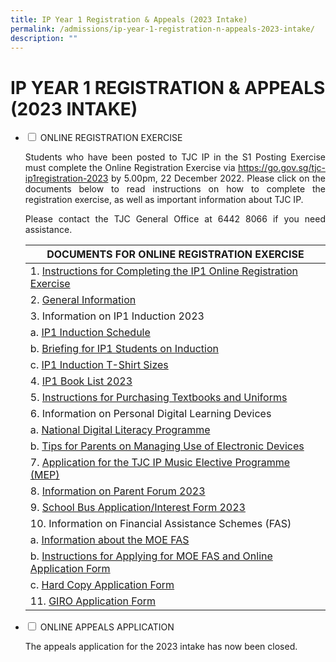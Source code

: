 ```yaml
---
title: IP Year 1 Registration & Appeals (2023 Intake)
permalink: /admissions/ip-year-1-registration-n-appeals-2023-intake/
description: ""
---
```

# IP YEAR 1 REGISTRATION & APPEALS (2023 INTAKE)

<ul class="jekyllcodex_accordion">
  <li>
    <input type="checkbox" id="accordion1">
    <label for="accordion1">ONLINE REGISTRATION EXERCISE</label>
    <div>
			<p style="text-align: justify;">Students who have been posted to TJC IP in the S1 Posting Exercise must complete the Online Registration Exercise via <a href="https://go.gov.sg/tjc-ip1registration-2023">https://go.gov.sg/tjc-ip1registration-2023</a> by 5.00pm, 22 December 2022. Please click on the documents below to read instructions on how to complete the registration exercise, as well as important information about TJC IP.</p>
			<p style="text-align: justify;">Please contact the TJC General Office at 6442 8066 if you need assistance.</p>
			<table>
<thead>
  <tr>
    <th>DOCUMENTS FOR ONLINE REGISTRATION EXERCISE</th>
  </tr>
</thead>
<tbody>
  <tr>
    <td>1. <a href="https://www-temasekjc-moe-edu-sg-admin.cwp.sg/qql/slot/u1470/IP1%20Registration%20&%20Appeals%20Documents/1.%20Instructions%20for%20Completing%20the%20IP1%202023%20intake%20Online%20Registration%20Exercise.pdf">Instructions for Completing the IP1 Online Registration Exercise</a></td>
  </tr>
  <tr>
    <td>2. <a href="https://www.temasekjc.moe.edu.sg/qql/slot/u1470/IP1%20Registration%20&%20Appeals%20Documents/2.%20General%20Info%202023.pdf">General Information</a></td>
  </tr>
  <tr>
    <td>3. Information on IP1 Induction 2023</td>
  </tr>
  <tr>
    <td> a.  <a href="https://www.temasekjc.moe.edu.sg/qql/slot/u1470/IP1%20Registration%20&%20Appeals%20Documents/3a.%20IP1%20Induction%20Schedule.pdf">IP1 Induction Schedule</a></td>
  </tr>
  <tr>
    <td> b.  <a href="https://www.temasekjc.moe.edu.sg/qql/slot/u1470/IP1%20Registration%20&%20Appeals%20Documents/3b.%20Briefing%20for%20IP1%20Students%20on%20Induction.pdf">Briefing for IP1 Students on Induction </a></td>
  </tr>
  <tr>
    <td> c.  <a href="https://www.temasekjc.moe.edu.sg/qql/slot/u1470/IP1%20Registration%20&%20Appeals%20Documents/3c.%20IP1%20Induction%20T-Shirt%20Sizes.png">IP1 Induction T-Shirt Sizes</a></td>
  </tr>
  <tr>
    <td>4. <a href="https://www.temasekjc.moe.edu.sg/qql/slot/u1470/IP1%20Registration%20&%20Appeals%20Documents/4.%20IP1%20Booklist%202023.pdf">IP1 Book List 2023</a></td>
  </tr>
  <tr>
    <td>5. <a href="https://www.temasekjc.moe.edu.sg/qql/slot/u1470/IP1%20Registration%20&%20Appeals%20Documents/5.%20Instructions%20for%20Purchasing%20of%20Textbooks%20and%20Uniforms.pdf">Instructions for Purchasing Textbooks and Uniforms</a></td>
  </tr>
  <tr>
    <td>6. Information on Personal Digital Learning Devices</td>
  </tr>
  <tr>
    <td> a.  <a href="https://www.temasekjc.moe.edu.sg/qql/slot/u1470/IP1%20Registration%20&%20Appeals%20Documents/6a.%20National%20Digital%20Literacy%20Programme.pdf">National Digital Literacy Programme</a></td>
  </tr>
  <tr>
    <td> b.  <a href="https://www.temasekjc.moe.edu.sg/qql/slot/u1470/IP1%20Registration%20&%20Appeals%20Documents/6b.%20Tips%20for%20Parents%20on%20Managing%20Use%20of%20E-Devices.pdf">Tips for Parents on Managing Use of Electronic Devices</a></td>
  </tr>
  <tr>
    <td>7. <a href="https://www.temasekjc.moe.edu.sg/qql/slot/u1470/IP1%20Registration%20&%20Appeals%20Documents/7.%20Application%20for%20TJC%20IP%20Music%20Elective%20Programme.pdf">Application for the TJC IP Music Elective Programme (MEP)</a></td>
  </tr>
  <tr>
    <td>8. <a href="https://www.temasekjc.moe.edu.sg/qql/slot/u1470/IP1%20Registration%20&%20Appeals%20Documents/8.%20Parent%20Forum%202023.pdf">Information on Parent Forum 2023</a></td>
  </tr>
  <tr>
    <td>9. <a href="https://www.temasekjc.moe.edu.sg/qql/slot/u1470/IP1%20Registration%20&%20Appeals%20Documents/9.%20School%20Bus%20Application%20Form.pdf">School Bus Application/Interest Form 2023</a></td>
  </tr>
  <tr>
    <td>10. Information on Financial Assistance Schemes (FAS)</td>
  </tr>
  <tr>
    <td> a.  <a href="https://www.temasekjc.moe.edu.sg/qql/slot/u1470/IP1%20Registration%20&%20Appeals%20Documents/10a.%20Information%20about%20the%20MOE%20FAS%20Scheme.pdf">Information about the MOE FAS</a></td>
  </tr>
  <tr>
    <td> b.  <a href="https://www.temasekjc.moe.edu.sg/qql/slot/u1470/IP1%20Registration%20&%20Appeals%20Documents/10b.%20MOE%20FAS%202023_Instructions%20and%20Online%20Application%20Form.pdf">Instructions for Applying for MOE FAS and Online Application Form</a></td>
  </tr>
  <tr>
    <td> c.  <a href="https://www.temasekjc.moe.edu.sg/qql/slot/u1470/IP1%20Registration%20&%20Appeals%20Documents/10c.%20MOE%20FAS%202023_Hard%20Copy%20Application%20Form.pdf">Hard Copy Application Form</a></td>
  </tr>
  <tr>
    <td>11. <a href="https://www.temasekjc.moe.edu.sg/qql/slot/u1470/IP1%20Registration%20&%20Appeals%20Documents/11.%20GIRO%20application%20form.pdf">GIRO Application Form</a></td>
  </tr>
</tbody>
</table>
    </div>
	</li> 
  <li>
    <input type="checkbox" id="accordion2">
    <label for="accordion2">ONLINE APPEALS APPLICATION</label>
    <div>
			<p style="text-align: justify;">The appeals application for the 2023 intake has now been closed. </p>
    </div>
	</li> 
	</ul>